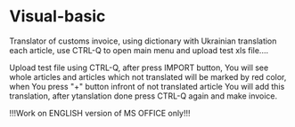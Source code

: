# Visual-basic
Translator of customs invoice, using dictionary with Ukrainian translation each article, use CTRL-Q to open main menu and upload test xls file....

Upload test file using CTRL-Q, after press IMPORT button, You will see whole articles and articles which not translated will be marked by red color, when You press "+" button infront of not translated article You will add this translation, after ytanslation done press CTRL-Q again and make invoice.

!!!Work on ENGLISH version of MS OFFICE only!!!
